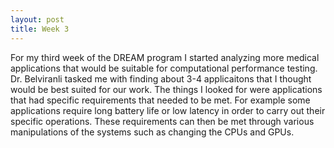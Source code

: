 ```yaml
---
layout: post
title: Week 3
---
```


For my third week of the DREAM program I started analyzing more medical applications that would be suitable for computational performance testing. Dr. Belviranli tasked me with finding about 3-4 applicaitons that I thought would be best suited for our work. The things I looked for were applications that had specific requirements that needed to be met. For example some applications require long battery life or low latency in order to carry out their specific operations. These requirements can then be met through various manipulations of the systems such as changing the CPUs and GPUs.
